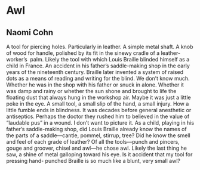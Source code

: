 # Awl
## Naomi Cohn
A tool for piercing holes. Particularly in leather. A simple metal shaft. A
knob of wood for handle, polished by its fit in the sinewy cradle of a
leather-worker’s  palm. Likely the tool with which Louis Braille blinded
himself as a child in France. An accident in his father’s saddle-making shop
in the early years of the nineteenth century. Braille later invented a system
of raised dots as a means of reading and writing for the blind. We don’t know
much. Whether he was in the shop with his father or snuck in alone. Whether it
was damp and rainy or whether the sun shone and brought to life the floating
dust that always hung in the workshop air. Maybe it was just a little poke in
the eye. A small tool, a small slip of the hand, a small injury. How a little
fumble ends in blindness. It was decades before general anesthetic or
antiseptics. Perhaps the doctor they rushed him to believed in the value of
“laudable pus” in a wound. I don’t want to picture it. As a child, playing in
his father’s saddle-making shop, did Louis Braille already know the names of
the parts of a saddle—cantle, pommel, stirrup, tree? Did he know the smell and
feel of each grade of leather? Of all the tools—punch and pincers, gouge and
groover, chisel and awl—he chose awl. Likely the last thing he saw, a shine of
metal galloping toward his eye. Is it accident that my tool for pressing hand-
punched Braille is so much like a blunt, very small awl?